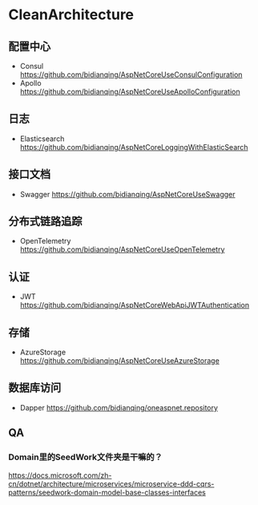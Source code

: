 # CleanArchitecture

## 配置中心
- Consul https://github.com/bidianqing/AspNetCoreUseConsulConfiguration
- Apollo https://github.com/bidianqing/AspNetCoreUseApolloConfiguration

## 日志
- Elasticsearch https://github.com/bidianqing/AspNetCoreLoggingWithElasticSearch

## 接口文档
- Swagger https://github.com/bidianqing/AspNetCoreUseSwagger

## 分布式链路追踪
- OpenTelemetry https://github.com/bidianqing/AspNetCoreUseOpenTelemetry

## 认证
- JWT https://github.com/bidianqing/AspNetCoreWebApiJWTAuthentication

## 存储
- AzureStorage https://github.com/bidianqing/AspNetCoreUseAzureStorage

## 数据库访问
- Dapper https://github.com/bidianqing/oneaspnet.repository

## QA
### Domain里的SeedWork文件夹是干嘛的？  
https://docs.microsoft.com/zh-cn/dotnet/architecture/microservices/microservice-ddd-cqrs-patterns/seedwork-domain-model-base-classes-interfaces
